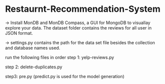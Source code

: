 # Restaurnt-Recommendation-System

-> Install MonDB and MonDB Compass, a GUI for MongoDB to visuallay explore your data.
The dataset folder contains the reviews for all user in JSON format.

-> settings.py contains the path for the data set file besides the collection and database names used.

run the following files in order
step 1:
yelp-reviews.py

step 2:
delete-duplicates.py

step3:
pre.py
(predict.py is used for the model generation)



